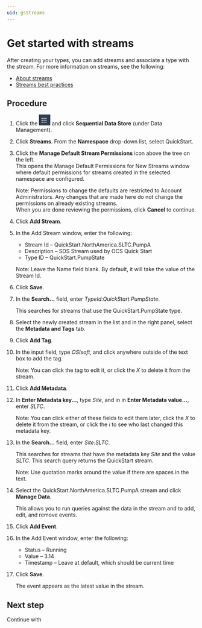 ```yaml
---
uid: gsStreams
---
```


# Get started with streams

<!-- Joyce: Do you think this terse intro is sufficient? I am reluctant to get into more detail about streams because we run into the problem of repeating what is covered in the About streams topic. -->

After creating your types, you can add streams and associate a type with the stream. For more information on streams, see the following:

- [About streams](xref:ccStreams)
- [Streams best practices](xref:bpStreams)

## Procedure

1. Click the ![Menu icon](images\menu-icon.png) and click **Sequential Data Store** (under Data Management).

1. Click **Streams**. From the **Namespace** drop-down list, select QuickStart.

1. Click the **Manage Default Stream Permissions** icon above the tree on the left.  
    This opens the Manage Default Permissions for New Streams window where default permissions for streams created in the selected namespace are configured. 
   
    Note: Permissions to change the defaults are restricted to Account Administrators. Any changes that are made here do not change the permissions on already existing streams.  
    When you are done reviewing the permissions, click **Cancel** to continue.
   
1. Click **Add Stream**.

1. In the Add Stream window, enter the following:

   - Stream Id &ndash; QuickStart.NorthAmerica.SLTC.PumpA
   - Description &ndash; SDS Stream used by OCS Quick Start
   - Type ID &ndash; QuickStart.PumpState

    Note: Leave the Name field blank. By default, it will take the value of the Stream Id.

1. Click **Save**.

1. In the **Search...** field, enter _TypeId:QuickStart.PumpState_. 

    This searches for streams that use the QuickStart.PumpState type. 

1. Select the newly created stream in the list and in the right panel, select the **Metadata and Tags** tab.

1. Click **Add Tag**.

1. In the input field, type *OSIsoft*, and click anywhere outside of the text box to add the tag. 

    Note: You can click the tag to edit it, or click the *X* to delete it from the stream.

1. Click **Add Metadata**.

1. In **Enter Metadata key...**, type *Site*, and in in **Enter Metadata value...**, enter *SLTC*. 

    Note: You can click either of these fields to edit them later, click the *X* to delete it from the stream, or click the *i* <!-- add screen capture here --> to see who last changed this metadata key.

1. In the **Search...** field, enter *Site:SLTC*. 

    This searches for streams that have the metadata key *Site* and the value *SLTC*. This search query returns the QuickStart stream. 
   
    Note: Use quotation marks around the value if there are spaces in the text.
    
1. Select the QuickStart.NorthAmerica.SLTC.PumpA stream and click **Manage Data**. 

    This allows you to run queries against the data in the stream and to add, edit, and remove events.

1. Click **Add Event**.

1. In the Add Event window, enter the following: 

   - Status &ndash; Running
   - Value &ndash; 3.14
   - Timestamp &ndash; Leave at default, which should be current time

1. Click **Save**. 

    The event appears as the latest value in the stream.

## Next step

Continue with <!-- Add link to next topic. -->